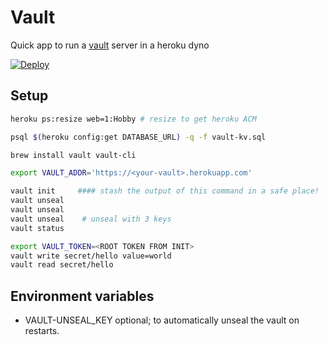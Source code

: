 # Vault

Quick app to run a [vault](https://www.vaultproject.io) server in a heroku dyno 

[![Deploy](https://www.herokucdn.com/deploy/button.svg)](https://heroku.com/deploy)


## Setup 
```bash 
heroku ps:resize web=1:Hobby # resize to get heroku ACM 

psql $(heroku config:get DATABASE_URL) -q -f vault-kv.sql

brew install vault vault-cli

export VAULT_ADDR='https://<your-vault>.herokuapp.com'

vault init     #### stash the output of this command in a safe place!
vault unseal
vault unseal
vault unseal    # unseal with 3 keys
vault status

export VAULT_TOKEN=<ROOT TOKEN FROM INIT>
vault write secret/hello value=world
vault read secret/hello

```


## Environment variables
- VAULT-UNSEAL_KEY optional; to automatically unseal the vault on restarts. 

